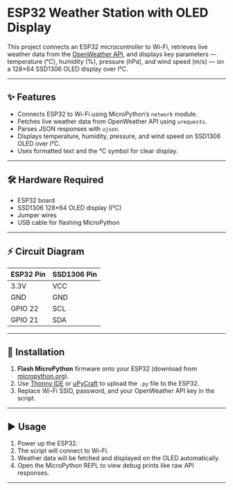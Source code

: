 # ESP32 Weather Station with OLED Display  

This project connects an ESP32 microcontroller to Wi-Fi, retrieves live weather data from the [OpenWeather API](https://openweathermap.org/api), and displays key parameters — temperature (°C), humidity (%), pressure (hPa), and wind speed (m/s) — on a 128×64 SSD1306 OLED display over I²C.

---

## ✨ Features  

- Connects ESP32 to Wi-Fi using MicroPython’s `network` module.  
- Fetches live weather data from OpenWeather API using `urequests`.  
- Parses JSON responses with `ujson`.  
- Displays temperature, humidity, pressure, and wind speed on SSD1306 OLED over I²C.  
- Uses formatted text and the °C symbol for clear display.  

---

## 🛠️ Hardware Required  

- ESP32 board  
- SSD1306 128×64 OLED display (I²C)  
- Jumper wires  
- USB cable for flashing MicroPython  

---

## ⚡ Circuit Diagram  

| ESP32 Pin | SSD1306 Pin |
|-----------|-------------|
| 3.3V      | VCC         |
| GND       | GND         |
| GPIO 22   | SCL         |
| GPIO 21   | SDA         |

---------

## 📂 Installation  

1. **Flash MicroPython** firmware onto your ESP32 (download from [micropython.org](https://micropython.org/download/esp32/)).  
2. Use [Thonny IDE](https://thonny.org/) or [uPyCraft](https://randomnerdtutorials.com/install-uPyCraft-ide-windows/) to upload the `.py` file to the ESP32.  
3. Replace Wi-Fi SSID, password, and your OpenWeather API key in the script.  

---

## ▶️ Usage  

1. Power up the ESP32.  
2. The script will connect to Wi-Fi.  
3. Weather data will be fetched and displayed on the OLED automatically.  
4. Open the MicroPython REPL to view debug prints like raw API responses.  

---

